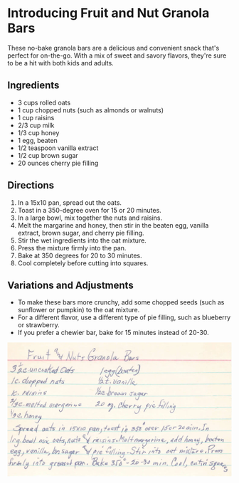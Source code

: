 **Introducing Fruit and Nut Granola Bars**
==============================================

These no-bake granola bars are a delicious and convenient snack that's perfect for on-the-go. With a mix of sweet and savory flavors, they're sure to be a hit with both kids and adults.

**Ingredients**
---------------

* 3 cups rolled oats
* 1 cup chopped nuts (such as almonds or walnuts)
* 1 cup raisins
* 2/3 cup milk
* 1/3 cup honey
* 1 egg, beaten
* 1/2 teaspoon vanilla extract
* 1/2 cup brown sugar
* 20 ounces cherry pie filling

**Directions**
-------------

1. In a 15x10 pan, spread out the oats.
2. Toast in a 350-degree oven for 15 or 20 minutes.
3. In a large bowl, mix together the nuts and raisins.
4. Melt the margarine and honey, then stir in the beaten egg, vanilla extract, brown sugar, and cherry pie filling.
5. Stir the wet ingredients into the oat mixture.
6. Press the mixture firmly into the pan.
7. Bake at 350 degrees for 20 to 30 minutes.
8. Cool completely before cutting into squares.

**Variations and Adjustments**
-----------------------------

* To make these bars more crunchy, add some chopped seeds (such as sunflower or pumpkin) to the oat mixture.
* For a different flavor, use a different type of pie filling, such as blueberry or strawberry.
* If you prefer a chewier bar, bake for 15 minutes instead of 20-30.



![Recipe scan 1](images/Fruit%20and%20Nuts%20Granola%20Bar-1.webp)